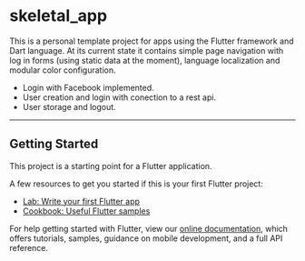# skeletal_app

This is a personal template project for apps using the Flutter framework and Dart language. At its current state it contains simple page navigation with log in forms (using static data at the moment), language localization and modular color configuration.

- Login with Facebook implemented.
- User creation and login with conection to a rest api.
- User storage and logout.

---------------------------

## Getting Started

This project is a starting point for a Flutter application.

A few resources to get you started if this is your first Flutter project:

- [Lab: Write your first Flutter app](https://flutter.io/docs/get-started/codelab)
- [Cookbook: Useful Flutter samples](https://flutter.io/docs/cookbook)

For help getting started with Flutter, view our 
[online documentation](https://flutter.io/docs), which offers tutorials, 
samples, guidance on mobile development, and a full API reference.
